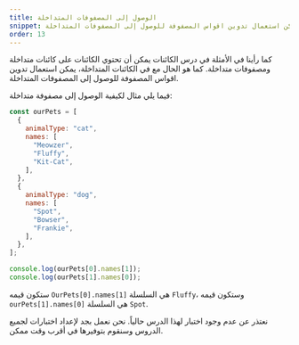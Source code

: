 ```yaml
---
title: الوصول إلى المصفوفات المتداخلة
snippet: يمكن استعمال تدوين اقواس المصفوفة للوصول إلى المصفوفات المتداخلة
order: 13
---
```


كما رأينا في الأمثلة في درس الكائنات يمكن أن تحتوي الكائنات على كائنات متداخلة
ومصفوفات متداخلة. كما هو الحال مع في الكائنات المتداخلة، يمكن استعمال تدوين
اقواس المصفوفة للوصول إلى المصفوفات المتداخلة.

فيما يلي مثال لكيفية الوصول إلى مصفوفة متداخلة:

```js
const ourPets = [
  {
    animalType: "cat",
    names: [
      "Meowzer",
      "Fluffy",
      "Kit-Cat",
    ],
  },
  {
    animalType: "dog",
    names: [
      "Spot",
      "Bowser",
      "Frankie",
    ],
  },
];

console.log(ourPets[0].names[1]);
console.log(ourPets[1].names[0]);
```

ستكون قيمه `OurPets[0].names[1]` هي السلسلة `Fluffy`، وستكون قيمه
`ourPets[1].names[0]` هي السلسلة `Spot`.

<div class="quiz">
نعتذر عن عدم وجود اختبار لهذا الدرس حالياً. نحن نعمل بجد لإعداد اختبارات لجميع الدروس وسنقوم بتوفيرها في أقرب وقت ممكن.
</div>
